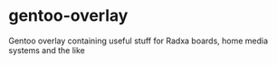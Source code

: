 # gentoo-overlay
Gentoo overlay containing useful stuff for Radxa boards, home media systems and the like
